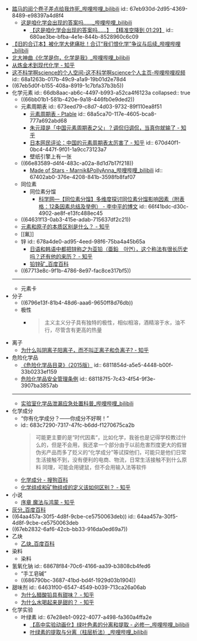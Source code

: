 - [踏马的阅个卷子差点给我炸死_哔哩哔哩_bilibili](https://www.bilibili.com/video/BV1NyfhYnE99)
  id:: 67eb930d-2d95-4369-8489-e98397a4d8f4
	- [这是咱化学会出现的答案吗……_哔哩哔哩_bilibili](https://www.bilibili.com/video/BV1nrFJe2ESy)
		- [【这是咱化学会出现的答案吗……】 【精准空降到 01:29】](https://www.bilibili.com/video/BV1nrFJe2ESy/?share_source=copy_web&vd_source=24175964b0df2fcc2c022cae23517fdc&t=89)
		  id:: 680ae3be-bfba-4e1e-844b-8528960c6c09
- [【旧的合订本】被化学大佬痛批！合订“我们恨化学”争议与后续_哔哩哔哩_bilibili](https://www.bilibili.com/video/BV1Bb41197bq)
- [北大神曲《化学是你，化学是我》_哔哩哔哩_bilibili](https://www.bilibili.com/video/BV1u4411v7iw)
- [从炼金术到现代化学 - 知乎](https://zhuanlan.zhihu.com/p/152299653)
- [这不科学啊science的个人空间-这不科学啊science个人主页-哔哩哔哩视频](https://space.bilibili.com/521181081)
  id:: 68a1263b-017b-49c9-a1a9-19b01d2e78d4
- ((67eb5d0f-b155-408a-8919-1c7bfa37b3b5))
- 化学元素
  id:: 66db8aac-ab6c-4497-b993-a52ca4f6123a
  collapsed:: true
	- ((66bb01b1-581b-420e-9a18-446fb0e9ded2))
	- 元素周期表
	  id:: 673eed79-c8d7-4d03-9732-89f110ea8f51
		- [元素周期表 - Ptable](https://ptable.com/)
		  id:: 68a5ca70-117e-4605-bca8-777a692abd68
		- [朱元璋是「中国元素周期表之父」？调侃归调侃，当真你就输了 - 知乎](https://zhuanlan.zhihu.com/p/108607175)
		- [日本网民评论：中国的元素周期表太厉害了 - 知乎](https://zhuanlan.zhihu.com/p/564521215)
		  id:: 670d40f1-0bc4-447f-9f01-1a9cc73123a7
		- 壁纸引擎上有一张
	- ((66e83589-d4f4-483c-a02a-8d1d7b17f218))
		- [Made of Stars - Marnik&PollyAnna_哔哩哔哩_bilibili](https://www.bilibili.com/video/BV1Z7411T7p9)
		  id:: 67402ab0-376e-4208-841b-3598fb8faf07
	- 同位素
		- 同位素分馏
			- [科学网—【同位素分馏】多维度探讨同位素分馏影响因素（附表格：12条因素总结及举例） - 李中平的博文](https://blog.sciencenet.cn/blog-3549522-1437472.html)
			  id:: 66f41bdc-d30c-4902-ae8f-e13fc488ec45
	- ((64631f13-0ab3-415e-adab-715637df2c21))
	- [元素和原子的本质区别是什么？ - 知乎](https://www.zhihu.com/question/28804673)
	- [[氟]]
	- 锌
	  id:: 678a4de0-ad95-4eed-98f6-75ba4a45b65a
		- [日语和韩语中都把锌称之为亚铅（亜鉛　아연），这个称法有很长历史吗？还有他的来历？ - 知乎](https://www.zhihu.com/question/53706830)
		- [铅锌矿_百度百科](https://baike.baidu.com/item/%E9%93%85%E9%94%8C%E7%9F%BF/2407448)
	- ((67713e8c-9f1b-4786-8e97-fac8ce317bf5))
	- ---
	- 元素卡
- 分子
	- ((6796e13f-81b4-48d6-aaa6-9650ff8d76db))
	- 极性
		- >主义主义分子具有独特的极性，相似相溶，酒精溶于水，油不行，尽管含有更高的热量
- 离子
	- [为什么叫阴离子阳离子，而不叫正离子和负离子? - 知乎](https://www.zhihu.com/question/596254608)
- 危险化学品
	- [《危险化学品目录》（2015版）](https://wap.miit.gov.cn/ssqqhxptyflhbqzdgz/fgzc/zywj/art/2023/art_0b9007c77d384fd2ac47da4e60231af9.html)
	  id:: 6811854d-a5e5-4448-b00f-33b0233ef159
	- [危险化学品安全管理条例](https://www.samr.gov.cn/zw/zfxxgk/fdzdgknr/bgt/art/2023/art_7f7163c7940b4c4f8639c6f6c3312ede.html)
	  id:: 681187f5-7c43-4f54-9f3e-3907ba3857ab
	- ---
	- [实验室化学品泄漏应急处置科普_哔哩哔哩_bilibili](https://www.bilibili.com/video/BV1RA411W7xj/)
- 化学成分
	- “你有化学成分？——你成分不好啊！”
	- id:: 683c7290-7317-47fc-b6dd-f1270675ca2b
	  >可能更主要的是“时代因素“，比如化学，我爸也是记得学校教过什么的，但是不会用，我还拿一个部分由于以前危害烈度更大的假冒伪劣产品而多了贬义的“化学成分”等试探他们，可能只是他们日常生活接触不到，没有便利的电商、物流，日常生活接触不到什么原料
	  同理，可能会用键鼠，但不会用输入法等软件
	- [化学成分 - 搜狗百科](https://baike.sogou.com/v140203153.htm)
	- [化学组成和矿物组成的定义该如何区别？ - 知乎](https://www.zhihu.com/question/515650021)
- 小说
	- [序章 魔法与鸿蒙 - 知乎](https://zhuanlan.zhihu.com/p/148042277)
- [灰分_百度百科](https://baike.baidu.com/item/%E7%81%B0%E5%88%86)
- ((64aa457a-30f5-4d8f-9cbe-ce5750063deb))
  id:: 64aa457a-30f5-4d8f-9cbe-ce5750063deb
- ((67eb2832-6af6-42cb-bb33-916da0ed69a7))
- 乙炔
	- [乙炔_百度百科](https://baike.baidu.com/item/%E4%B9%99%E7%82%94/1176920)
- 染料
	- 染料
- 氢氧化钠
  id:: 68678f84-70c6-4166-aa39-b3808cb4fed6
	- “手工皂碱”
	- ((686790bc-3687-41bd-bd4f-1929d03b1904))
- 甜味剂
  id:: 64631f00-6547-4549-b039-713ca26a06ab
	- [为什么醋酸铅具有甜味？ - 知乎](https://www.zhihu.com/question/34301773)
	- [为什么水喝起来是甜的？ - 知乎](https://www.zhihu.com/question/266126610)
- 化学实验
	- 叶绿素
	  id:: 67e28eb1-0922-4077-a498-fa360a4ffa2e
		- [【高中实验动画化】绿叶色素的分离和提取 - 必修一_哔哩哔哩_bilibili](https://www.bilibili.com/video/BV1k94y1871n/)
		- [叶绿素的提取与分离（柱层析法）_哔哩哔哩_bilibili](https://www.bilibili.com/video/BV1gM4y1K7Lk)